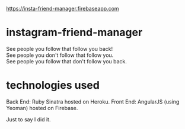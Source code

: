 https://insta-friend-manager.firebaseapp.com

# instagram-friend-manager
<div>See people you follow that follow you back!</div>
<div>See people you don't follow that follow you.</div>
<div>See people you follow that don't follow you back.</div>

# technologies used
Back End: Ruby Sinatra hosted on Heroku.
Front End: AngularJS (using Yeoman) hosted on Firebase.

Just to say I did it.
